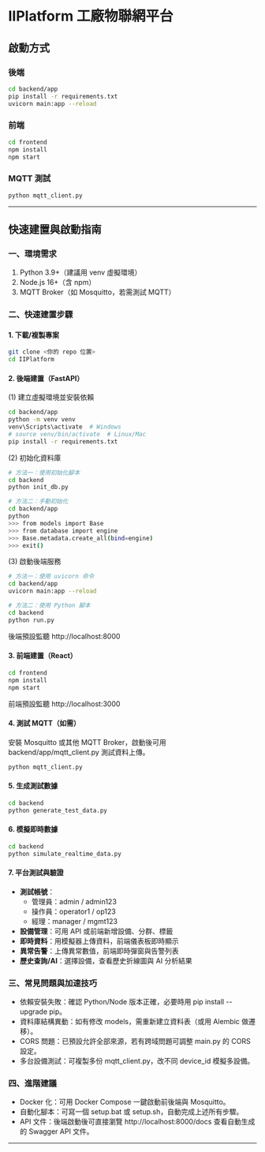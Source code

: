 # IIPlatform 工廠物聯網平台

## 啟動方式

### 後端
```bash
cd backend/app
pip install -r requirements.txt
uvicorn main:app --reload
```

### 前端
```bash
cd frontend
npm install
npm start
```

### MQTT 測試
```bash
python mqtt_client.py
```

---

## 快速建置與啟動指南

### 一、環境需求
1. Python 3.9+（建議用 venv 虛擬環境）
2. Node.js 16+（含 npm）
3. MQTT Broker（如 Mosquitto，若需測試 MQTT）

### 二、快速建置步驟

#### 1. 下載/複製專案
```bash
git clone <你的 repo 位置>
cd IIPlatform
```

#### 2. 後端建置（FastAPI）

(1) 建立虛擬環境並安裝依賴
```bash
cd backend/app
python -m venv venv
venv\Scripts\activate  # Windows
# source venv/bin/activate  # Linux/Mac
pip install -r requirements.txt
```

(2) 初始化資料庫
```bash
# 方法一：使用初始化腳本
cd backend
python init_db.py

# 方法二：手動初始化
cd backend/app
python
>>> from models import Base
>>> from database import engine
>>> Base.metadata.create_all(bind=engine)
>>> exit()
```

(3) 啟動後端服務
```bash
# 方法一：使用 uvicorn 命令
cd backend/app
uvicorn main:app --reload

# 方法二：使用 Python 腳本
cd backend
python run.py
```
後端預設監聽 http://localhost:8000

#### 3. 前端建置（React）
```bash
cd frontend
npm install
npm start
```
前端預設監聽 http://localhost:3000

#### 4. 測試 MQTT（如需）
安裝 Mosquitto 或其他 MQTT Broker，啟動後可用 backend/app/mqtt_client.py 測試資料上傳。
```bash
python mqtt_client.py
```

#### 5. 生成測試數據
```bash
cd backend
python generate_test_data.py
```

#### 6. 模擬即時數據
```bash
cd backend
python simulate_realtime_data.py
```

#### 7. 平台測試與驗證
- **測試帳號**：
  - 管理員：admin / admin123
  - 操作員：operator1 / op123
  - 經理：manager / mgmt123
- **設備管理**：可用 API 或前端新增設備、分群、標籤
- **即時資料**：用模擬器上傳資料，前端儀表板即時顯示
- **異常告警**：上傳異常數值，前端即時彈窗與告警列表
- **歷史查詢/AI**：選擇設備，查看歷史折線圖與 AI 分析結果

### 三、常見問題與加速技巧
- 依賴安裝失敗：確認 Python/Node 版本正確，必要時用 pip install --upgrade pip。
- 資料庫結構異動：如有修改 models，需重新建立資料表（或用 Alembic 做遷移）。
- CORS 問題：已預設允許全部來源，若有跨域問題可調整 main.py 的 CORS 設定。
- 多台設備測試：可複製多份 mqtt_client.py，改不同 device_id 模擬多設備。

### 四、進階建議
- Docker 化：可用 Docker Compose 一鍵啟動前後端與 Mosquitto。
- 自動化腳本：可寫一個 setup.bat 或 setup.sh，自動完成上述所有步驟。
- API 文件：後端啟動後可直接瀏覽 http://localhost:8000/docs 查看自動生成的 Swagger API 文件。

---